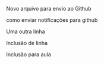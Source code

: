 Novo arquivo para envio ao Github

como enviar notificações para github

Uma outra linha

Inclusão de linha

Inclusão para aula
